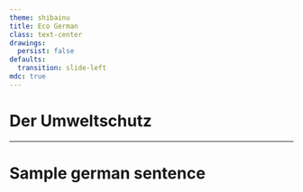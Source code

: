 ```yaml
---
theme: shibainu
title: Eco German
class: text-center
drawings:
  persist: false
defaults:
  transition: slide-left
mdc: true
---
```


# Der Umweltschutz

---

# Sample german sentence
